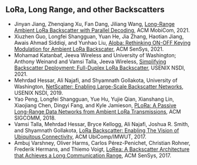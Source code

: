 ## LoRa, Long Range, and other Backscatters

- Jinyan Jiang, Zhenqiang Xu, Fan Dang, Jiliang Wang, [Long-Range Ambient LoRa Backscatter with Parallel Decoding](https://dl.acm.org/doi/abs/10.1145/3447993.3483261), ACM MobiCom, 2021.
- Xiuzhen Guo, Longfei Shangguan, Yuan He, Jia Zhang, Haotian Jiang, Awais Ahmad Siddiqi, and Yunhao Liu, [Aloba: Rethinking ON-OFF Keying Modulation for Ambient LoRa Backscater](https://dl.acm.org/doi/abs/10.1145/3384419.3430719), ACM SenSys, 2021.
- Mohamad Katanbaf, Jeeva Wireless and University of Washington; Anthony Weinand and Vamsi Talla, Jeeva Wireless, [Simplifying Backscatter Deployment: Full-Duplex LoRa Backscatter](https://www.usenix.org/conference/nsdi21/presentation/katanbaf), USENIX NSDI, 2021.
- Mehrdad Hessar, Ali Najafi, and Shyamnath Gollakota, University of Washington, [NetScatter: Enabling Large-Scale Backscatter Networks](https://www.usenix.org/conference/nsdi19/presentation/hessar), USENIX NSDI, 2019.
- Yao Peng, Longfei Shangguan, Yue Hu, Yujie Qian, Xianshang Lin, Xiaojiang Chen, Dingyi Fang, and Kyle Jamieson, [PLoRa: A Passive Long-Range Data Networks from Ambient LoRa Transmissions](https://dl.acm.org/doi/abs/10.1145/3230543.3230567), ACM SIGCOMM, 2018.
- Vamsi Talla, Mehrdad Hessar, Bryce Kellogg, Ali Najafi, Joshua R. Smith, and Shyamnath Gollakota, [LoRa Backscatter: Enabling The Vision of Ubiquitous Connectivity](https://dl.acm.org/doi/abs/10.1145/3130970), ACM UbiComp/IMWUT, 2017.
- Ambuj Varshney, Oliver Harms, Carlos Pérez-Penichet, Christian Rohner, Frederik Hermans, and Thiemo Voigt, [LoRea: A Backscatter Architecture that Achieves a Long Communication Range](https://dl.acm.org/doi/abs/10.1145/3131672.3131691), ACM SenSys, 2017.

